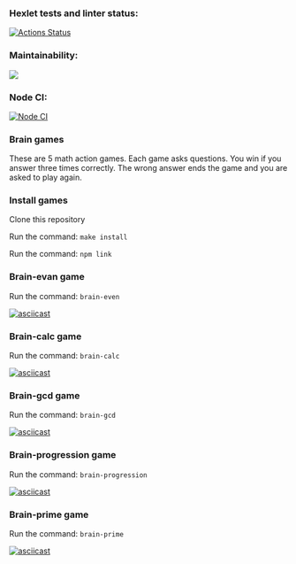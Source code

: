 ### Hexlet tests and linter status:

[![Actions Status](https://github.com/n1k1t1nat/frontend-project-lvl1/workflows/hexlet-check/badge.svg)](https://github.com/n1k1t1nat/frontend-project-lvl1/actions)

### Maintainability:

<a href="https://codeclimate.com/github/n1k1t1nat/frontend-project-lvl1/maintainability"><img src="https://api.codeclimate.com/v1/badges/a68b2183bec8f62de263/maintainability" /></a>

### Node CI:

[![Node CI](https://github.com/n1k1t1nat/frontend-project-lvl1/actions/workflows/nodejs.yml/badge.svg?branch=main)](https://github.com/n1k1t1nat/frontend-project-lvl1/actions/workflows/nodejs.yml)

### Brain games

These are 5 math action games. Each game asks questions. You win if you answer three times correctly. The wrong answer ends the game and you are asked to play again.

### Install games

Clone this repository

Run the command: `make install`

Run the command: `npm link`

### Brain-evan game

Run the command: `brain-even`

[![asciicast](https://asciinema.org/a/453725.svg)](https://asciinema.org/a/453725)

### Brain-calc game

Run the command: `brain-calc`

[![asciicast](https://asciinema.org/a/pbrHgM4xSb0ROUS8H5hfJVRaY.svg)](https://asciinema.org/a/pbrHgM4xSb0ROUS8H5hfJVRaY)

### Brain-gcd game

Run the command: `brain-gcd`

[![asciicast](https://asciinema.org/a/WWlSH7dlcOwOH2i1IizUaWJ8e.svg)](https://asciinema.org/a/WWlSH7dlcOwOH2i1IizUaWJ8e)

### Brain-progression game

Run the command: `brain-progression`

[![asciicast](https://asciinema.org/a/tL8hvCMNs0A5VJ3gS4idRNKRr.svg)](https://asciinema.org/a/tL8hvCMNs0A5VJ3gS4idRNKRr)

### Brain-prime game

Run the command: `brain-prime`

[![asciicast](https://asciinema.org/a/vD9a98G6malXfV2263mxhGQvV.svg)](https://asciinema.org/a/vD9a98G6malXfV2263mxhGQvV)
